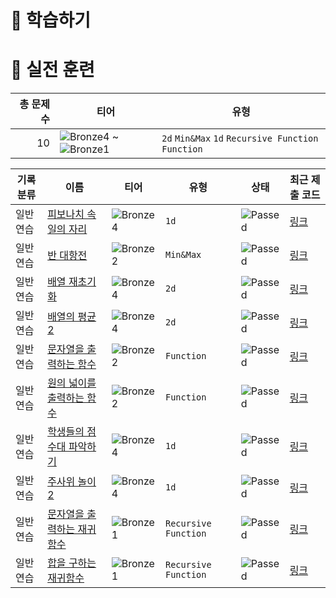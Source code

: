 # 📖 학습하기

# 🥇 실전 훈련
|총 문제 수|티어|유형|
|---:|---|---|
|10|![Bronze4][b4] ~ ![Bronze1][b1]|`2d` `Min&Max` `1d` `Recursive Function` `Function`|

|기록분류|이름|티어|유형|상태|최근 제출 코드|
|---|---|---|---|---|---|
|일반 연습|[피보나치 속 일의 자리](https://www.codetree.ai/training-field/search/problems/number-of-places-in-the-fibonacci)|![Bronze4][b4]|`1d`|![Passed][passed]|[링크](https://github.com/Devwon-1999/codetree-TILs/blob/main/231228/%ED%94%BC%EB%B3%B4%EB%82%98%EC%B9%98%20%EC%86%8D%20%EC%9D%BC%EC%9D%98%20%EC%9E%90%EB%A6%AC/number-of-places-in-the-fibonacci.py)|
|일반 연습|[반 대항전](https://www.codetree.ai/training-field/search/problems/class-confrontation)|![Bronze2][b2]|`Min&Max`|![Passed][passed]|[링크](https://github.com/Devwon-1999/codetree-TILs/blob/main/231228/%EB%B0%98%20%EB%8C%80%ED%95%AD%EC%A0%84/class-confrontation.py)|
|일반 연습|[배열 재초기화](https://www.codetree.ai/training-field/search/problems/aray-reinitialization)|![Bronze4][b4]|`2d`|![Passed][passed]|[링크](https://github.com/Devwon-1999/codetree-TILs/blob/main/231228/%EB%B0%B0%EC%97%B4%20%EC%9E%AC%EC%B4%88%EA%B8%B0%ED%99%94/aray-reinitialization.py)|
|일반 연습|[배열의 평균 2](https://www.codetree.ai/training-field/search/problems/ave-of-array-2)|![Bronze4][b4]|`2d`|![Passed][passed]|[링크](https://github.com/Devwon-1999/codetree-TILs/blob/main/231228/%EB%B0%B0%EC%97%B4%EC%9D%98%20%ED%8F%89%EA%B7%A0%202/ave-of-array-2.py)|
|일반 연습|[문자열을 출력하는 함수](https://www.codetree.ai/training-field/search/problems/function-that-outputs-string)|![Bronze2][b2]|`Function`|![Passed][passed]|[링크](https://github.com/Devwon-1999/codetree-TILs/blob/main/231228/%EB%AC%B8%EC%9E%90%EC%97%B4%EC%9D%84%20%EC%B6%9C%EB%A0%A5%ED%95%98%EB%8A%94%20%ED%95%A8%EC%88%98/function-that-outputs-string.py)|
|일반 연습|[원의 넓이를 출력하는 함수](https://www.codetree.ai/training-field/search/problems/function-that-outputs-area-of-circle)|![Bronze2][b2]|`Function`|![Passed][passed]|[링크](https://github.com/Devwon-1999/codetree-TILs/blob/main/231228/%EC%9B%90%EC%9D%98%20%EB%84%93%EC%9D%B4%EB%A5%BC%20%EC%B6%9C%EB%A0%A5%ED%95%98%EB%8A%94%20%ED%95%A8%EC%88%98/function-that-outputs-area-of-circle.py)|
|일반 연습|[학생들의 점수대 파악하기](https://www.codetree.ai/training-field/search/problems/understand-students-scores)|![Bronze4][b4]|`1d`|![Passed][passed]|[링크](https://github.com/Devwon-1999/codetree-TILs/blob/main/231228/%ED%95%99%EC%83%9D%EB%93%A4%EC%9D%98%20%EC%A0%90%EC%88%98%EB%8C%80%20%ED%8C%8C%EC%95%85%ED%95%98%EA%B8%B0/understand-students-scores.py)|
|일반 연습|[주사위 놀이 2](https://www.codetree.ai/training-field/search/problems/play-with-dice-2)|![Bronze4][b4]|`1d`|![Passed][passed]|[링크](https://github.com/Devwon-1999/codetree-TILs/blob/main/231228/%EC%A3%BC%EC%82%AC%EC%9C%84%20%EB%86%80%EC%9D%B4%202/play-with-dice-2.py)|
|일반 연습|[문자열을 출력하는 재귀함수](https://www.codetree.ai/training-field/search/problems/recursive-function-that-outputs-string)|![Bronze1][b1]|`Recursive Function`|![Passed][passed]|[링크](https://github.com/Devwon-1999/codetree-TILs/blob/main/231228/%EB%AC%B8%EC%9E%90%EC%97%B4%EC%9D%84%20%EC%B6%9C%EB%A0%A5%ED%95%98%EB%8A%94%20%EC%9E%AC%EA%B7%80%ED%95%A8%EC%88%98/recursive-function-that-outputs-string.py)|
|일반 연습|[합을 구하는 재귀함수](https://www.codetree.ai/training-field/search/problems/recursive-function-to-find-sum)|![Bronze1][b1]|`Recursive Function`|![Passed][passed]|[링크](https://github.com/Devwon-1999/codetree-TILs/blob/main/231228/%ED%95%A9%EC%9D%84%20%EA%B5%AC%ED%95%98%EB%8A%94%20%EC%9E%AC%EA%B7%80%ED%95%A8%EC%88%98/recursive-function-to-find-sum.py)|










[b5]: https://img.shields.io/badge/Bronze_5-%235D3E31.svg
[b4]: https://img.shields.io/badge/Bronze_4-%235D3E31.svg
[b3]: https://img.shields.io/badge/Bronze_3-%235D3E31.svg
[b2]: https://img.shields.io/badge/Bronze_2-%235D3E31.svg
[b1]: https://img.shields.io/badge/Bronze_1-%235D3E31.svg
[s5]: https://img.shields.io/badge/Silver_5-%23394960.svg
[s4]: https://img.shields.io/badge/Silver_4-%23394960.svg
[s3]: https://img.shields.io/badge/Silver_3-%23394960.svg
[s2]: https://img.shields.io/badge/Silver_2-%23394960.svg
[s1]: https://img.shields.io/badge/Silver_1-%23394960.svg
[g5]: https://img.shields.io/badge/Gold_5-%23FFC433.svg
[g4]: https://img.shields.io/badge/Gold_4-%23FFC433.svg
[g3]: https://img.shields.io/badge/Gold_3-%23FFC433.svg
[g2]: https://img.shields.io/badge/Gold_2-%23FFC433.svg
[g1]: https://img.shields.io/badge/Gold_1-%23FFC433.svg
[p5]: https://img.shields.io/badge/Platinum_5-%2376DDD8.svg
[p4]: https://img.shields.io/badge/Platinum_4-%2376DDD8.svg
[p3]: https://img.shields.io/badge/Platinum_3-%2376DDD8.svg
[p2]: https://img.shields.io/badge/Platinum_2-%2376DDD8.svg
[p1]: https://img.shields.io/badge/Platinum_1-%2376DDD8.svg
[passed]: https://img.shields.io/badge/Passed-%23009D27.svg
[failed]: https://img.shields.io/badge/Failed-%23D24D57.svg
[easy]: https://img.shields.io/badge/쉬움-%235cb85c.svg?for-the-badge
[medium]: https://img.shields.io/badge/보통-%23FFC433.svg?for-the-badge
[hard]: https://img.shields.io/badge/어려움-%23D24D57.svg?for-the-badge